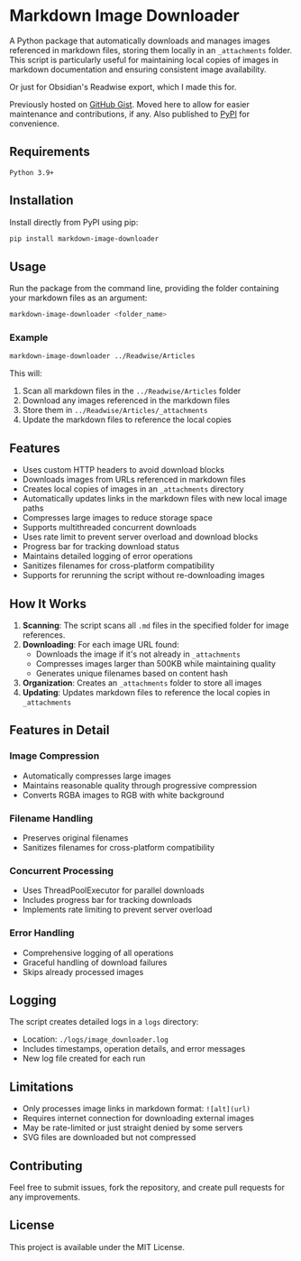 # Markdown Image Downloader

A Python package that automatically downloads and manages images referenced in markdown files, storing them locally in an `_attachments` folder. This script is particularly useful for maintaining local copies of images in markdown documentation and ensuring consistent image availability.

Or just for Obsidian's Readwise export, which I made this for.

Previously hosted on [GitHub Gist](https://gist.github.com/mufidu/f7b795f844f1ee4dc78e55123d5a398b). Moved here to allow for easier maintenance and contributions, if any. Also published to [PyPI](https://pypi.org/project/markdown-image-downloader) for convenience.

## Requirements

```
Python 3.9+
```

## Installation

Install directly from PyPI using pip:

```bash
pip install markdown-image-downloader
```

## Usage

Run the package from the command line, providing the folder containing your markdown files as an argument:

```bash
markdown-image-downloader <folder_name>
```

### Example

```bash
markdown-image-downloader ../Readwise/Articles
```

This will:

1. Scan all markdown files in the `../Readwise/Articles` folder
2. Download any images referenced in the markdown files
3. Store them in `../Readwise/Articles/_attachments`
4. Update the markdown files to reference the local copies

## Features

- Uses custom HTTP headers to avoid download blocks
- Downloads images from URLs referenced in markdown files
- Creates local copies of images in an `_attachments` directory
- Automatically updates links in the markdown files with new local image paths
- Compresses large images to reduce storage space
- Supports multithreaded concurrent downloads
- Uses rate limit to prevent server overload and download blocks
- Progress bar for tracking download status
- Maintains detailed logging of error operations
- Sanitizes filenames for cross-platform compatibility
- Supports for rerunning the script without re-downloading images

## How It Works

1. **Scanning**: The script scans all `.md` files in the specified folder for image references.
2. **Downloading**: For each image URL found:
   - Downloads the image if it's not already in `_attachments`
   - Compresses images larger than 500KB while maintaining quality
   - Generates unique filenames based on content hash
3. **Organization**: Creates an `_attachments` folder to store all images
4. **Updating**: Updates markdown files to reference the local copies in `_attachments`

## Features in Detail

### Image Compression

- Automatically compresses large images
- Maintains reasonable quality through progressive compression
- Converts RGBA images to RGB with white background

### Filename Handling

- Preserves original filenames
- Sanitizes filenames for cross-platform compatibility

### Concurrent Processing

- Uses ThreadPoolExecutor for parallel downloads
- Includes progress bar for tracking downloads
- Implements rate limiting to prevent server overload

### Error Handling

- Comprehensive logging of all operations
- Graceful handling of download failures
- Skips already processed images

## Logging

The script creates detailed logs in a `logs` directory:

- Location: `./logs/image_downloader.log`
- Includes timestamps, operation details, and error messages
- New log file created for each run

## Limitations

- Only processes image links in markdown format: `![alt](url)`
- Requires internet connection for downloading external images
- May be rate-limited or just straight denied by some servers
- SVG files are downloaded but not compressed

## Contributing

Feel free to submit issues, fork the repository, and create pull requests for any improvements.

## License

This project is available under the MIT License.
